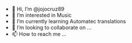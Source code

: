 - 👋 Hi, I’m @jojocruz89
- 👀 I’m interested in Music
- 🌱 I’m currently learning Automatec translations
- 💞️ I’m looking to collaborate on ...
- 📫 How to reach me ...

<!---
jojocruz89/jojocruz89 is a ✨ special ✨ repository because its `README.md` (this file) appears on your GitHub profile.
You can click the Preview link to take a look at your changes.
--->
